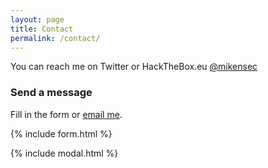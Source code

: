 ```yaml
---
layout: page
title: Contact
permalink: /contact/
---
```


You can reach me on Twitter or HackTheBox.eu [@mikensec](https://twitter.com/mikensec) 

### Send a message

Fill in the form or [email me](mailto:{{site.email}}).

{% include form.html %}

{% include modal.html %}
